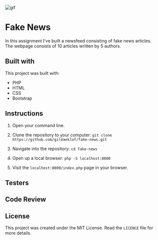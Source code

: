 ![gif](https://media.giphy.com/media/gYu8XZ8IJrYti/giphy.gif)
# Fake News
In this assignment I've built a newsfeed consisting of fake news articles.
The webpage consists of 10 articles written by 5 authors.

## Built with
This project was built with:
* PHP
* HTML
* CSS
* Bootstrap

## Instructions
1. Open your command line.

2. Clone the repository to your computer: `git clone https://github.com/gildaeklof/fake-news.git`

3. Navigate into the repository: `cd fake-news` 

4. Open up a local browser: `php -S localhost:8000`

5. Visit the `localhost:8000/index.php` page in your browser.

## Testers
## Code Review
## License
This project was created under the MIT License. Read the `LICENCE` file for more details.
